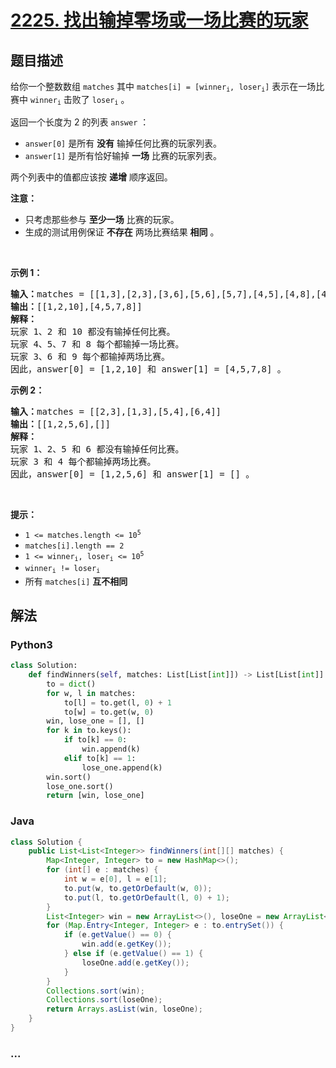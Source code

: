# [2225. 找出输掉零场或一场比赛的玩家](https://leetcode-cn.com/problems/find-players-with-zero-or-one-losses)

## 题目描述

<!-- 这里写题目描述 -->

<p>给你一个整数数组 <code>matches</code> 其中 <code>matches[i] = [winner<sub>i</sub>, loser<sub>i</sub>]</code> 表示在一场比赛中 <code>winner<sub>i</sub></code> 击败了 <code>loser<sub>i</sub></code> 。</p>

<p>返回一个长度为 2 的列表<em> </em><code>answer</code> ：</p>

<ul>
	<li><code>answer[0]</code> 是所有 <strong>没有</strong> 输掉任何比赛的玩家列表。</li>
	<li><code>answer[1]</code> 是所有恰好输掉 <strong>一场</strong> 比赛的玩家列表。</li>
</ul>

<p>两个列表中的值都应该按 <strong>递增</strong> 顺序返回。</p>

<p><strong>注意：</strong></p>

<ul>
	<li>只考虑那些参与 <strong>至少一场</strong> 比赛的玩家。</li>
	<li>生成的测试用例保证 <strong>不存在</strong> 两场比赛结果 <strong>相同</strong> 。</li>
</ul>

<p>&nbsp;</p>

<p><strong>示例 1：</strong></p>

<pre>
<strong>输入：</strong>matches = [[1,3],[2,3],[3,6],[5,6],[5,7],[4,5],[4,8],[4,9],[10,4],[10,9]]
<strong>输出：</strong>[[1,2,10],[4,5,7,8]]
<strong>解释：</strong>
玩家 1、2 和 10 都没有输掉任何比赛。
玩家 4、5、7 和 8 每个都输掉一场比赛。
玩家 3、6 和 9 每个都输掉两场比赛。
因此，answer[0] = [1,2,10] 和 answer[1] = [4,5,7,8] 。
</pre>

<p><strong>示例 2：</strong></p>

<pre>
<strong>输入：</strong>matches = [[2,3],[1,3],[5,4],[6,4]]
<strong>输出：</strong>[[1,2,5,6],[]]
<strong>解释：</strong>
玩家 1、2、5 和 6 都没有输掉任何比赛。
玩家 3 和 4 每个都输掉两场比赛。
因此，answer[0] = [1,2,5,6] 和 answer[1] = [] 。
</pre>

<p>&nbsp;</p>

<p><strong>提示：</strong></p>

<ul>
	<li><code>1 &lt;= matches.length &lt;= 10<sup>5</sup></code></li>
	<li><code>matches[i].length == 2</code></li>
	<li><code>1 &lt;= winner<sub>i</sub>, loser<sub>i</sub> &lt;= 10<sup>5</sup></code></li>
	<li><code>winner<sub>i</sub> != loser<sub>i</sub></code></li>
	<li>所有 <code>matches[i]</code> <strong>互不相同</strong></li>
</ul>


## 解法

<!-- 这里可写通用的实现逻辑 -->

<!-- tabs:start -->

### **Python3**

<!-- 这里可写当前语言的特殊实现逻辑 -->

```python
class Solution:
    def findWinners(self, matches: List[List[int]]) -> List[List[int]]:
        to = dict()
        for w, l in matches:
            to[l] = to.get(l, 0) + 1
            to[w] = to.get(w, 0)
        win, lose_one = [], []
        for k in to.keys():
            if to[k] == 0:
                win.append(k)
            elif to[k] == 1:
                lose_one.append(k)
        win.sort()
        lose_one.sort()
        return [win, lose_one]
```

### **Java**

<!-- 这里可写当前语言的特殊实现逻辑 -->

```java
class Solution {
    public List<List<Integer>> findWinners(int[][] matches) {
        Map<Integer, Integer> to = new HashMap<>();
        for (int[] e : matches) {
            int w = e[0], l = e[1];
            to.put(w, to.getOrDefault(w, 0));
            to.put(l, to.getOrDefault(l, 0) + 1);
        }
        List<Integer> win = new ArrayList<>(), loseOne = new ArrayList<>();
        for (Map.Entry<Integer, Integer> e : to.entrySet()) {
            if (e.getValue() == 0) {
                win.add(e.getKey());
            } else if (e.getValue() == 1) {
                loseOne.add(e.getKey());
            }
        }
        Collections.sort(win);
        Collections.sort(loseOne);
        return Arrays.asList(win, loseOne);
    }
}
```

### **...**

```

```

<!-- tabs:end -->
